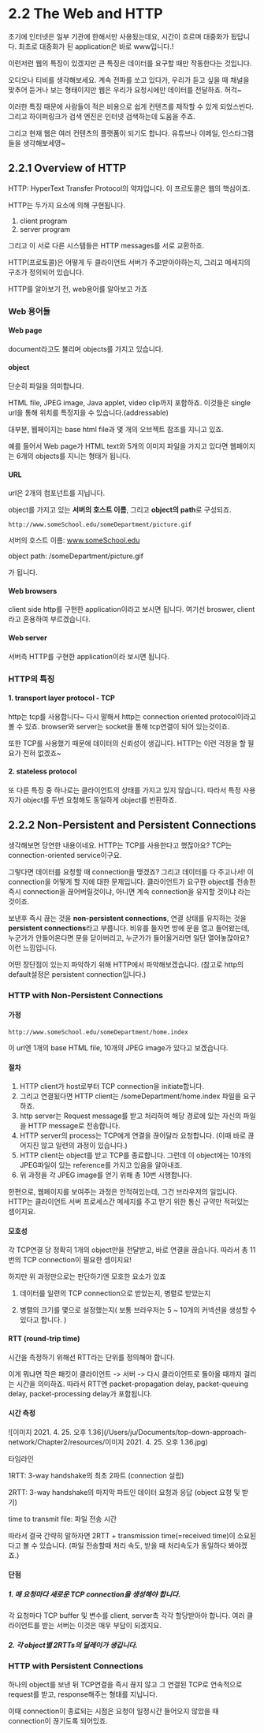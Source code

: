 # 2.2 The Web and HTTP

초기에 인터넷은 일부 기관에 한해서만 사용됬는데요, 시간이 흐르며 대중화가 됬답니다. 최초로 대중화가 된 application은 바로 www입니다.!



이런저런 웹의 특징이 있겠지만 큰 특징은 데이터를 요구할 때만 작동한다는 것입니다.

오디오나 티비를 생각해보세요. 계속 전파를 쏘고 있다가, 우리가 듣고 싶을 때 채널을 맞추어 듣거나 보는 형태이지만 웹은 우리가 요청시에만 데이터를 전달하죠. 허걱~

이러한 특징 때문에 사람들이 적은 비용으로 쉽게 컨텐츠를 제작할 수 있게 되었스빈다. 그리고 하이퍼링크가 검색 엔진은 인터넷 검색하는데 도움을 주죠.

그리고 현재 웹은 여러 컨텐츠의 플랫폼이 되기도 합니다. 유튜브나 이메일, 인스타그램들을 생각해보세영~



## 2.2.1 Overview of HTTP

HTTP: HyperText Transfer Protocol의 약자입니다. 이 프르토콜은 웹의 핵심이죠.

HTTP는 두가지 요소에 의해 구현됩니다.

1. client program
2. server program

그리고 이 서로 다른 시스템들은 HTTP messages를 서로 교환하죠.

HTTP(프로토콜)은 어떻게 두 클라이언트 서버가 주고받아야하는지, 그리고 메세지의 구조가 정의되어 있습니다.



HTTP를 알아보기 전, web용어를 알아보고 가죠

### Web 용어들

#### Web page

document라고도 불리며 objects를 가지고 있습니다.

#### object

단순히 파일을 의미합니다.

HTML file, JPEG image, Java applet, video clip까지 포함하죠. 이것들은 single url을 통해 위치를 특정지을 수 있습니다.(addressable)



대부분, 웹페이지는 base html file과 몇 개의 오브젝트 참조를 지니고 있죠.

예를 들어서 Web page가 HTML text와 5개의 이미지 파일을 가지고 있다면 웹페이지는 6개의 objects를 지니는 형태가 됩니다.



#### URL

url은 2개의 컴포넌트를 지닙니다.

object를 가지고 있는 **서버의 호스트 이름**, 그리고 **object의 path**로 구성되죠.

```
http://www.someSchool.edu/someDepartment/picture.gif
```

서버의 호스트 이름: www.someSchool.edu

object path: /someDepartment/picture.gif

가 됩니다.



#### Web browsers

client side http를 구현한 application이라고 보시면 됩니다. 여기선 broswer, client라고 혼용하여 부르겠습니다.



#### Web server

서버측 HTTP를 구현한 application이라 보시면 됩니다.



### HTTP의 특징

#### 1. transport layer protocol - TCP

http는 tcp를 사용합니다~ 다시 말해서 http는 connection oriented protocol이라고 볼 수 있죠. browser와 server는 socket을 통해 tcp연결이 되어 있는것이죠.

또한 TCP를 사용했기 때문에 데이터의 신뢰성이 생깁니다. HTTP는 이런 걱정을 할 필요가 전혀 없겠죠~



#### 2. stateless protocol

또 다른 특징 중 하나로는 클라이언트의 상태를 가지고 있지 않습니다. 따라서 특정 사용자가 object를 두번 요청해도 동일하게 object를 반환하죠.





## 2.2.2 Non-Persistent and Persistent Connections

생각해보면 당연한 내용이네요. HTTP는 TCP를 사용한다고 했잖아요? TCP는 connection-oriented service이구요.

그렇다면 데이터를 요청할 때 connection을 맺겠죠? 그리고 데이터를 다 주고나서! 이 connection을 어떻게 할 지에 대한 문제입니다. 클라이언트가 요구한 object를 전송한 즉시 connection을 끊어버릴것이냐, 아니면 계속 connection을 유지할 것이냐  라는 것이죠. 

보낸후 즉시 끊는 것을 **non-persistent connections**, 연결 상태를 유지하는 것을 **persistent connections**라고 부릅니다. 비유를 들자면 방에 문을 열고 들어왔는데, 누군가가 안들어온다면 문을 닫아버리고, 누군가가 들어올거라면 일단 열어놓잖아요? 이런 느낌입니다.



어떤 장단점이 있는지 파악하기 위해 HTTP에서 파악해보겠습니다. (참고로 http의 default설정은 persistent connection입니다.)



### HTTP with Non-Persistent Connections

#### 가정

```
http://www.someSchool.edu/someDepartment/home.index
```

이 url엔 1개의 base HTML file, 10개의 JPEG image가 있다고 보겠습니다.

#### 절차

1. HTTP client가 host로부터 TCP connection을 initiate합니다.
2. 그리고 연결됬다면 HTTP client는 /someDepartment/home.index 파일을 요구하죠.
3. http server는 Request message를 받고 처리하여 해당 경로에 있는 자신의 파일을 HTTP message로 전송합니다.
4. HTTP server의 process는 TCP에게 연결을 끊어달라 요청합니다. (이때 바로 끊어지진 않고 일련의 과정이 있습니다.)
5. HTTP client는 object를 받고 TCP를 종료합니다. 그런데 이 object에는 10개의 JPEG파일이 있는 reference를 가지고 있음을 알아내죠.
6. 위 과정을 각 JPEG image를 얻기 위해 총 10번 시행합니다.

한편으로, 웹페이지를 보여주는 과정은 안적혀있는데, 그건 브라우저의 일입니다. HTTP는 클라이언트 서버 프로세스간 메세지를 주고 받기 위한 통신 규약만 적혀있는 셈이지요.



#### 모호성

각 TCP연결 당 정확히 1개의 object만을 전달받고, 바로 연결을 끊습니다. 따라서 총 11번의 TCP connection이 필요한 셈이지요!

하지만 위 과정만으로는 판단하기엔 모호한 요소가 있죠

1) 데이터를 일련의 TCP connection으로 받았는지, 병렬로 받았는지

2) 병렬의 크기를 몇으로 설정했는지( 보통 브라우저는 5 ~ 10개의 커넥션을 생성할 수 있다고 합니다. )



#### RTT (round-trip time)

시간을 측정하기 위해선 RTT라는 단위를 정의해야 합니다.

이게 뭐냐면 작은 패킷이 클라이언트 -> 서버 -> 다시 클라이언트로 돌아올 때까지 걸리는 시간을 의미하죠. 따라서 RTT엔 packet-propagation delay, packet-queuing delay, packet-processing delay가 포함됩니다.



#### 시간 측정

![이미지 2021. 4. 25. 오후 1.36](/Users/ju/Documents/top-down-approach-network/Chapter2/resources/이미지 2021. 4. 25. 오후 1.36.jpg)

타임라인

1RTT: 3-way handshake의 최초 2파트 (connection 설립)

2RTT: 3-way handshake의 마지막 파트인 데이터 요청과 응답 (object 요청 및 받기)

time to transmit file: 파일 전송 시간



따라서 결국 간략히 말하자면 2RTT + transmission time(=received time)이 소요된다고 볼 수 있습니다. (파일 전송할때 처리 속도, 받을 때 처리속도가 동일하다 봐야겠죠.)



#### 단점

##### 1. 매 요청마다 새로운 TCP connection을 생성해야 합니다.

각 요청마다 TCP buffer 및 변수를 client, server측 각각 할당받아야 합니다. 여러 클라이언트를 받는 서버는 이것은 매우 부담이 되겠지요.

##### 2. 각 object별 2RTTs의 딜레이가 생깁니다.



### HTTP with Persistent Connections

하나의 object를 보낸 뒤 TCP연결을 즉시 끊지 않고 그 연결된 TCP로 연속적으로 request를 받고, response해주는 형태를 지닙니다.

이때 connection이 종료되는 시점은 요청이 일정시간 들어오지 않았을 때 connection이 끊기도록 되어있죠.